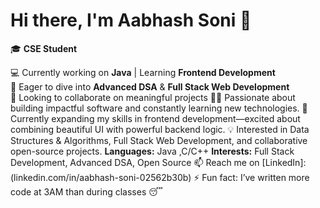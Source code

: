 # Hi there, I'm Aabhash Soni 👋

🎓 **CSE Student** 

💻 Currently working on **Java** | Learning **Frontend Development**  
🌱 Eager to dive into **Advanced DSA** & **Full Stack Web Development**  
🤝 Looking to collaborate on meaningful projects
👨‍💻 Passionate about building impactful software and constantly learning new technologies.
🔭 Currently expanding my skills in frontend development—excited about combining beautiful UI with powerful backend logic.
💡 Interested in Data Structures & Algorithms, Full Stack Web Development, and collaborative open-source projects.
 **Languages:** Java ,C/C++
 **Interests:** Full Stack Development, Advanced DSA, Open Source
📫 Reach me on [LinkedIn]: (linkedin.com/in/aabhash-soni-02562b30b)
⚡ Fun fact: I’ve written more code at 3AM than during classes 😴
